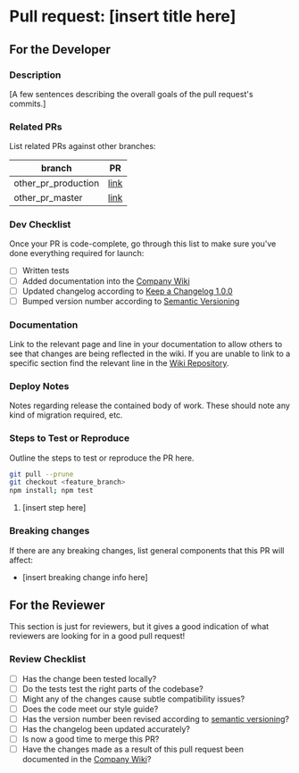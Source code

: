 # Pull request: [insert title here]

## For the Developer

### Description

[A few sentences describing the overall goals of the pull request's commits.]

### Related PRs

List related PRs against other branches:

branch | PR
------ | ------
other_pr_production | [link](/#)
other_pr_master | [link](/#)

### Dev Checklist

Once your PR is code-complete, go through this list to make sure you've done
everything required for launch:

- [ ] Written tests
- [ ] Added documentation into the [Company Wiki](https://wiki.financial-cloud.com)
- [ ] Updated changelog according to [Keep a Changelog 1.0.0](https://keepachangelog.com/en/1.0.0/)
- [ ] Bumped version number according to [Semantic Versioning](https://semver.org)

### Documentation

Link to the relevant page and line in your documentation to allow others to see that changes are being reflected in the wiki.
If you are unable to link to a specific section find the relevant line in the [Wiki Repository](https://github.com/financial-cloud/wiki).

### Deploy Notes

Notes regarding release the contained body of work. These should note any
kind of migration required, etc.

### Steps to Test or Reproduce

Outline the steps to test or reproduce the PR here.

```sh
git pull --prune
git checkout <feature_branch>
npm install; npm test
```

1. [insert step here]

### Breaking changes

If there are any breaking changes, list general components that this PR will affect:

- [insert breaking change info here]

## For the Reviewer

This section is just for reviewers, but it gives a good indication of what reviewers are looking for in a good pull request!

### Review Checklist

- [ ] Has the change been tested locally?
- [ ] Do the tests test the right parts of the codebase?
- [ ] Might any of the changes cause subtle compatibility issues?
- [ ] Does the code meet our style guide?
- [ ] Has the version number been revised according to [semantic versioning](https://semver.org)?
- [ ] Has the changelog been updated accurately?
- [ ] Is now a good time to merge this PR?
- [ ] Have the changes made as a result of this pull request been documented in the [Company Wiki](https://wiki.financial-cloud.com)?
